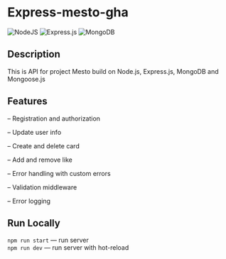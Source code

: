 # Express-mesto-gha
![NodeJS](https://img.shields.io/badge/node.js-6DA55F?style=for-the-badge&logo=node.js&logoColor=white)
![Express.js](https://img.shields.io/badge/express.js-%23404d59.svg?style=for-the-badge&logo=express&logoColor=%2361DAFB)
![MongoDB](https://img.shields.io/badge/MongoDB-%234ea94b.svg?style=for-the-badge&logo=mongodb&logoColor=white)

## Description

This is API for project Mesto build on Node.js, Express.js, MongoDB and Mongoose.js

## Features

– Registration and authorization

– Update user info

– Create and delete card

– Add and remove like

– Error handling with custom errors

– Validation middleware

– Error logging
 
  
## Run Locally

`npm run start` — run server  
`npm run dev` — run server with hot-reload
